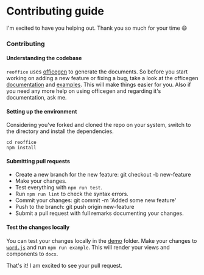 # Contributing guide

I'm excited to have you helping out. Thank you so much for your time 😄

### Contributing

#### Understanding the codebase
`reoffice` uses [officegen](https://github.com/Ziv-Barber/officegen) to generate the documents. So before you start working on adding a new feature or fixing a bug, take a look at the officegen [documentation](https://github.com/Ziv-Barber/officegen/blob/master/manual/README-docx.md) and [examples](https://github.com/Ziv-Barber/officegen/blob/master/examples/make_docx.js). This will make things easier for you. Also if you need any more help on using officegen and regarding it's documentation, ask me.

#### Setting up the environment

Considering you've forked and cloned the repo on your system, switch to the directory and install the dependencies.

```
cd reoffice
npm install
```

#### Submitting pull requests

* Create a new branch for the new feature: git checkout -b new-feature
* Make your changes.
* Test everything with `npm run test`.
* Run `npm run lint` to check the syntax errors.
* Commit your changes: git commit -m 'Added some new feature'
* Push to the branch: git push origin new-feature
* Submit a pull request with full remarks documenting your changes.

#### Test the changes locally

You can test your changes locally in the [demo](../demo) folder. Make your changes to [`word.js`](../demo/word.js) and run `npm run example`. This will render your views and components to `docx`.


That's it! I am excited to see your pull request.
